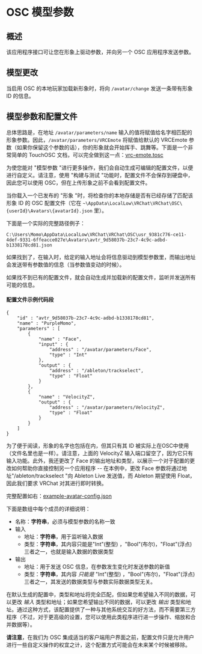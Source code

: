 # OSC 模型参数

## 概述

该应用程序接口可让您在形象上驱动参数，并向另一个 OSC 应用程序发送参数。

## 模型更改

当启用 OSC 的本地玩家加载新形象时，将向 `/avatar/change` 发送一条带有形象 ID 的信息。

## 模型参数和配置文件

总体思路是，在地址 `/avatar/parameters/name` 输入的值将赋值给名字相匹配的形象参数。因此，`/avatar/parameters/VRCEmote` 将赋值给默认的 VRCEmote 参数（如果你保留这个参数的话），你的形象就会开始挥手、跳舞等。下面是一个非常简单的 TouchOSC 文档，可以完全做到这一点：[vrc-emote.tosc](https://github.com/vrchat-community/osc/raw/main/files/touch-osc/vrc-emote.tosc)

为使您能对 "模型参数 "进行更多操作，我们会自动生成可编辑的配置文件，以便进行自定义。请注意，使用 "构建与测试 "功能时，配置文件不会保存到硬盘中，因此您可以使用 OSC，但在上传形象之前不会看到配置文件。

当你载入一个已发布的 "形象 "时，将检查你的本地存储是否有已经存储了匹配该形象 ID 的 OSC 配置文件（它在 `~\AppData\LocalLow\VRChat\VRChat\OSC\{userId}\Avatars\{avatarId}.json` 里）。

下面是一个实际的完整路径例子：

```
C:\Users\Momo\AppData\LocalLow\VRChat\VRChat\OSC\usr_9381c776-ce11-4def-9331-6ffeacce027e\Avatars\avtr_9d58037b-23c7-4c9c-adbd-b1338178cd81.json
```

如果找到了，在输入时，给定的输入地址会将信息驱动到模型参数里，而输出地址会发送带有参数值的信息（当参数值变动的时候）。

如果找不到已有的配置文件，就会自动生成并加载新的配置文件，监听并发送所有可能的信息。

#### 配置文件示例代码段

```
{
    "id" : "avtr_9d58037b-23c7-4c9c-adbd-b1338178cd81",
    "name" : "PurpleMomo",
    "parameters" : [
        {
            "name" : "Face",
            "input" : {
                "address" : "/avatar/parameters/Face",
                "type" : "Int"
            },
            "output" : {
                "address" : "/ableton/trackselect",
                "type" : "Float"
            }
        },
        {
            "name" : "VelocityZ",
            "output" : {
                "address" : "/avatar/parameters/VelocityZ",
                "type" : "Float"
            }
        }
    ]
}
```

为了便于阅读，形象的名字也包括在内，但其只有其 ID 被实际上在OSC中使用（文件名里也是一样）。请注意，上面的 VelocityZ 输入端口留空了，因为它只有输入功能。此外，我还更改了 Face 的输出地址和类型，以展示一个对于配置的更改如何帮助你直接控制另一个应用程序 -- 在本例中，更改 Face 参数将通过地址"/ableton/trackselect "向 Ableton Live 发送值，而 Ableton 期望使用 Float，因此我们要求 VRChat 对其进行即时转换。

完整配置如右：[example-avatar-config.json](https://github.com/vrchat-community/osc/raw/main/files/avatar-parameters/configs/example-avatar-config.json "example-avatar-config.json")

下面是数组中每个成员的详细说明：

- 名称：**字符串**，必须与模型参数的名称一致
- 输入
    - 地址：**字符串**，用于监听输入数据
    - 类型：**字符串**，其内容只能是"Int"(整型) ，"Bool"(布尔)，"Float"(浮点)三者之一，也就是输入数据的数据类型
- 输出
    - 地址：用于发送 OSC 信息，在参数发生变化时发送参数的新值
    - 类型：**字符串**，其内容 *只能是* "Int"(整型) ，"Bool"(布尔)，"Float"(浮点)三者之一，其发送的数据类型与参数实际数据类型无关。

在默认生成的配置中，类型和地址将完全匹配，但如果您希望输入不同的数据，可以更改 *输入* 类型和地址；如果您希望输出不同的数据，可以更改 *输出* 类型和地址。通过这种方式，该配置提供了一种与其他系统交互的好方法，而不需要第三方程序（不过，对于更高级的设置，您可以使用此类程序进行进一步操作、缩放和合并数据等）。

**请注意**，在我们为 OSC 集成适当的客户端用户界面之前，配置文件只是允许用户进行一些自定义操作的权宜之计，这个配置方式可能会在未来某个时候被移除。
